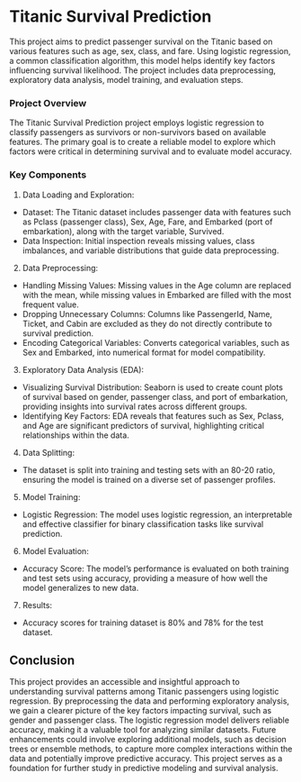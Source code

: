 # Titanic Survival Prediction
This project aims to predict passenger survival on the Titanic based on various features such as age, sex, class, and fare. Using logistic regression, a common classification algorithm, this model helps identify key factors influencing survival likelihood. The project includes data preprocessing, exploratory data analysis, model training, and evaluation steps.

### Project Overview

The Titanic Survival Prediction project employs logistic regression to classify passengers as survivors or non-survivors based on available features. The primary goal is to create a reliable model to explore which factors were critical in determining survival and to evaluate model accuracy.
### Key Components

1. Data Loading and Exploration:
- Dataset: The Titanic dataset includes passenger data with features such as Pclass (passenger class), Sex, Age, Fare, and Embarked (port of embarkation), along with the target variable, Survived.
- Data Inspection: Initial inspection reveals missing values, class imbalances, and variable distributions that guide data preprocessing.

2. Data Preprocessing:
- Handling Missing Values: Missing values in the Age column are replaced with the mean, while missing values in Embarked are filled with the most frequent value.
- Dropping Unnecessary Columns: Columns like PassengerId, Name, Ticket, and Cabin are excluded as they do not directly contribute to survival prediction.
- Encoding Categorical Variables: Converts categorical variables, such as Sex and Embarked, into numerical format for model compatibility.

3. Exploratory Data Analysis (EDA):
- Visualizing Survival Distribution: Seaborn is used to create count plots of survival based on gender, passenger class, and port of embarkation, providing insights into survival rates across different groups.
- Identifying Key Factors: EDA reveals that features such as Sex, Pclass, and Age are significant predictors of survival, highlighting critical relationships within the data.

4. Data Splitting:
- The dataset is split into training and testing sets with an 80-20 ratio, ensuring the model is trained on a diverse set of passenger profiles.

5. Model Training:
- Logistic Regression: The model uses logistic regression, an interpretable and effective classifier for binary classification tasks like survival prediction.

6. Model Evaluation:
- Accuracy Score: The model’s performance is evaluated on both training and test sets using accuracy, providing a measure of how well the model generalizes to new data.

7. Results:
- Accuracy scores for training dataset is 80% and 78% for the test dataset.
## Conclusion
This project provides an accessible and insightful approach to understanding survival patterns among Titanic passengers using logistic regression. By preprocessing the data and performing exploratory analysis, we gain a clearer picture of the key factors impacting survival, such as gender and passenger class. The logistic regression model delivers reliable accuracy, making it a valuable tool for analyzing similar datasets. Future enhancements could involve exploring additional models, such as decision trees or ensemble methods, to capture more complex interactions within the data and potentially improve predictive accuracy. This project serves as a foundation for further study in predictive modeling and survival analysis.
